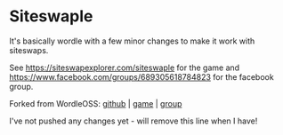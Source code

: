 

# Siteswaple

It's basically wordle with a few minor changes to make it work with siteswaps.

See https://siteswapexplorer.com/siteswaple for the game and https://www.facebook.com/groups/689305618784823 for the facebook group.



Forked from WordleOSS: [github](https://github.com/avipars/WordleOSS) | [game](https://avipars.github.io/WordleOSS/index.html?utm_source=ghr) | [group](https://www.facebook.com/groups/wordlefans/?ref=share)




I've not pushed any changes yet - will remove this line when I have!
